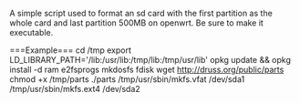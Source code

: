 A simple script used to format an sd card with the first partition as the whole card and last partition 500MB on openwrt. Be sure to make it executable.

===Example===
cd /tmp
export LD_LIBRARY_PATH='/lib:/usr/lib:/tmp/lib:/tmp/usr/lib'
opkg update && opkg install -d ram e2fsprogs mkdosfs fdisk
wget http://druss.org/public/parts
chmod +x /tmp/parts
./parts
/tmp/usr/sbin/mkfs.vfat /dev/sda1
/tmp/usr/sbin/mkfs.ext4 /dev/sda2
